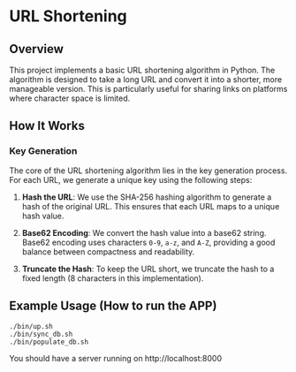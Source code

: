 
# URL Shortening

## Overview
This project implements a basic URL shortening algorithm in Python. The algorithm is designed to take a long URL and convert it into a shorter, more manageable version. This is particularly useful for sharing links on platforms where character space is limited.

## How It Works

### Key Generation
The core of the URL shortening algorithm lies in the key generation process. For each URL, we generate a unique key using the following steps:

1. **Hash the URL**: We use the SHA-256 hashing algorithm to generate a hash of the original URL. This ensures that each URL maps to a unique hash value.

2. **Base62 Encoding**: We convert the hash value into a base62 string. Base62 encoding uses characters `0-9`, `a-z`, and `A-Z`, providing a good balance between compactness and readability.

3. **Truncate the Hash**: To keep the URL short, we truncate the hash to a fixed length (8 characters in this implementation).

## Example Usage (How to run the APP)
```
./bin/up.sh
./bin/sync_db.sh
./bin/populate_db.sh
```
You should have a server running on http://localhost:8000
